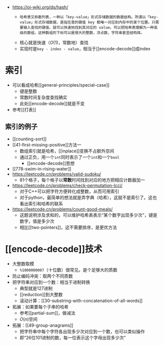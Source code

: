 - https://oi-wiki.org/ds/hash/
  - ```text
    哈希表又称散列表，一种以「key-value」形式存储数据的数据结构。所谓以「key-value」形式存储数据，是指任意的键值 key 都唯一对应到内存中的某个位置。只需要输入查找的键值，就可以快速地找到其对应的 value。可以把哈希表理解为一种高级的数组，这种数组的下标可以是很大的整数，浮点数，字符串甚至结构体。
    ```
  - 核心就是快速（$O(1)$，常数地）查找
  - 实现时是`key - index - value`，相当于[[encode-decode]]成index
# 索引
- 可以看成哈希[[general-principles/special-case]]
  - 键是整数
  - 常数时间复杂度查找确实
  - 此处[[encode-decode]]就是不变
- 参考[[打表]]
## 索引的例子
- [[counting-sort]]
- [[41-first-missing-positive]]方法一
  - 数组索引就是哈希，[[inplace]]变换不占额外空间
  - 通过正负，用一个`int`同时表示了一个`int`和一个`bool`
    - [[encode-decode]]思想
- [[778-swim-in-rising-water]]
- https://leetcode.cn/problems/valid-sudoku/
  - 81个格子，每个格子以**常数**时间找到对应的地方把相应计数器加一
- https://leetcode.cn/problems/check-permutation-lcci/
  - 对于C++可以把字符方便转化成整数，从而可用索引
  - 对于python，最简单的想法就是弄字典（哈希），这就不是索引了。这也看出索引和哈希的联系
- https://leetcode.cn/problems/count-good-meals/
  - 这题说明涉及求和的，可以维护哈希表表示“某个数字出现多少次”，键是数字，值是多少次
  - 相比[[two-pointers]]，这不需要排序，是更优方法
# [[encode-decode]]技术
- 大整数取模
  - `%1000000007`（十位数）很常见。是个足够大的质数
- 防止编码冲突：取两个不同质数
- 把字符串对应到一个数：相当于进制转换
  - 典型就是127进制
  - [[reduction]]到大整数
  - 滚动计算：[[30-substring-with-concatenation-of-all-words]]
- 拓展：如果要每个子串的哈希
  - 参考[[partial-sum]]，做减法
  - $O(n)$空间
- 拓展：[[49-group-anagrams]]
  - 把字符串中每个字符各出现多少次对应到一个数，也可以类似操作
  - 即“26位101进制的数，每一位表示这个字母出现多少次”
